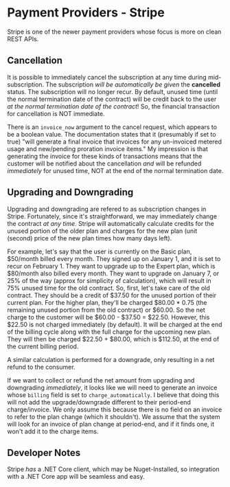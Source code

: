 # Payment Providers - Stripe

Stripe is one of the newer payment providers whose focus is more on clean REST APIs.

## Cancellation

It is possible to immediately cancel the subscription at any time during mid-subscription. The subscription *will be automatically be given* the **cancelled** status. The subscription
will no longer recur. By default, unused time (until the normal termination date of the contract) will be credit back to the user *at the normal termination date of the contract*!
So, the financial transaction for cancellation is NOT immediate. 

There is an `invoice_now` argument to the cancel request, which appears to be a boolean value. The documentation states that it (presumably if set to true) "will generate a final
invoice that invoices for any un-invoiced metered usage and new/pending proration invoice items." My impression is that generating the invoice for these kinds of transactions means
that the customer will be notified about the cancellation *and* will be refunded *immediately* for unused time, NOT at the end of the normal termination date.

## Upgrading and Downgrading

Upgrading and downgrading are refered to as subscription changes in Stripe. Fortunately, since it's straightforward, we may immediately change the contract *at any time*. Stripe
will automatically calculate credits for the unused portion of the older plan and charges for the new plan (unit (second) price of the new plan times how many days left).

For example, let's say that the user is currently on the Basic plan, $50/month billed every month. They signed up on January 1, and it is set to recur on February 1. They want to
upgrade up to the Expert plan, which is $80/month also billed every month. They want to upgrade on January 7, or 25% of the way (approx for simplicity of calculation), which will 
result in 75% unused time for the old contract. So, first, let's take care of the old contract. They should be a credit of $37.50 for the unused portion of their current plan.
For the higher plan, they'll be charged $80.00 * 0.75 (the remaining unused portion from the old contract) or $60.00. So the net charge to the customer will be $60.00 - $37.50 =
$22.50. However, this $22.50 is not charged immediately (by default). It will be charged at the end of the billing cycle along with the full charge for the upcoming new plan. They 
will then be charged $22.50 + $80.00, which is $112.50, at the end of the current billing period.

A similar calculation is performed for a downgrade, only resulting in a net refund to the consumer.

If we want to collect or refund the net amount from upgrading and downgrading *immediately*, it looks like we will need to generate an invoice whose `billing` field is set to
`charge_automatically`. I believe that doing this will not add the upgrade/downgrade different to their period-end charge/invoice. We only assume this because there is no field
on an invoice to refer to the plan change (which it shouldn't). We assume that the system will look for an invoice of plan change at period-end, and if it finds one, it won't add
it to the charge items.

## Developer Notes

Stripe *has* a .NET Core client, which may be Nuget-Installed, so integration with a .NET Core app will be seamless and easy.

